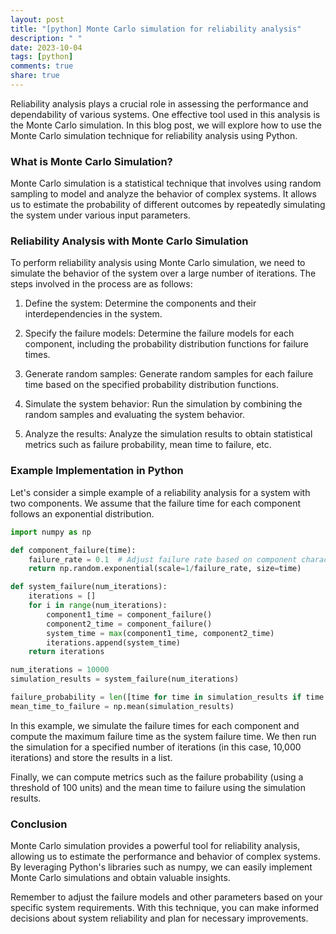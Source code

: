 ```yaml
---
layout: post
title: "[python] Monte Carlo simulation for reliability analysis"
description: " "
date: 2023-10-04
tags: [python]
comments: true
share: true
---
```


Reliability analysis plays a crucial role in assessing the performance and dependability of various systems. One effective tool used in this analysis is the Monte Carlo simulation. In this blog post, we will explore how to use the Monte Carlo simulation technique for reliability analysis using Python.

### What is Monte Carlo Simulation?

Monte Carlo simulation is a statistical technique that involves using random sampling to model and analyze the behavior of complex systems. It allows us to estimate the probability of different outcomes by repeatedly simulating the system under various input parameters.

### Reliability Analysis with Monte Carlo Simulation

To perform reliability analysis using Monte Carlo simulation, we need to simulate the behavior of the system over a large number of iterations. The steps involved in the process are as follows:

1. Define the system: Determine the components and their interdependencies in the system.

2. Specify the failure models: Determine the failure models for each component, including the probability distribution functions for failure times.

3. Generate random samples: Generate random samples for each failure time based on the specified probability distribution functions.

4. Simulate the system behavior: Run the simulation by combining the random samples and evaluating the system behavior.

5. Analyze the results: Analyze the simulation results to obtain statistical metrics such as failure probability, mean time to failure, etc.

### Example Implementation in Python

Let's consider a simple example of a reliability analysis for a system with two components. We assume that the failure time for each component follows an exponential distribution.

```python
import numpy as np

def component_failure(time):
    failure_rate = 0.1  # Adjust failure rate based on component characteristics
    return np.random.exponential(scale=1/failure_rate, size=time)

def system_failure(num_iterations):
    iterations = []
    for i in range(num_iterations):
        component1_time = component_failure()
        component2_time = component_failure()
        system_time = max(component1_time, component2_time)
        iterations.append(system_time)
    return iterations

num_iterations = 10000
simulation_results = system_failure(num_iterations)

failure_probability = len([time for time in simulation_results if time <= 100]) / num_iterations
mean_time_to_failure = np.mean(simulation_results)
```

In this example, we simulate the failure times for each component and compute the maximum failure time as the system failure time. We then run the simulation for a specified number of iterations (in this case, 10,000 iterations) and store the results in a list.

Finally, we can compute metrics such as the failure probability (using a threshold of 100 units) and the mean time to failure using the simulation results.

### Conclusion

Monte Carlo simulation provides a powerful tool for reliability analysis, allowing us to estimate the performance and behavior of complex systems. By leveraging Python's libraries such as numpy, we can easily implement Monte Carlo simulations and obtain valuable insights.

Remember to adjust the failure models and other parameters based on your specific system requirements. With this technique, you can make informed decisions about system reliability and plan for necessary improvements.